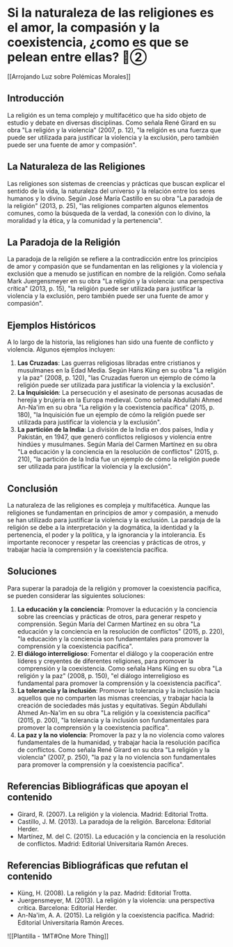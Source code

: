 # Si la naturaleza de las religiones es el amor, la compasión y la coexistencia, ¿como es que se pelean entre ellas?  🔴②

[[Arrojando Luz sobre Polémicas Morales]]

## Introducción

La religión es un tema complejo y multifacético que ha sido objeto de estudio y debate en diversas disciplinas. Como señala René Girard en su obra "La religión y la violencia" (2007, p. 12), "la religión es una fuerza que puede ser utilizada para justificar la violencia y la exclusión, pero también puede ser una fuente de amor y compasión".

## La Naturaleza de las Religiones

Las religiones son sistemas de creencias y prácticas que buscan explicar el sentido de la vida, la naturaleza del universo y la relación entre los seres humanos y lo divino. Según José María Castillo en su obra "La paradoja de la religión" (2013, p. 25), "las religiones comparten algunos elementos comunes, como la búsqueda de la verdad, la conexión con lo divino, la moralidad y la ética, y la comunidad y la pertenencia".

## La Paradoja de la Religión

La paradoja de la religión se refiere a la contradicción entre los principios de amor y compasión que se fundamentan en las religiones y la violencia y exclusión que a menudo se justifican en nombre de la religión. Como señala Mark Juergensmeyer en su obra "La religión y la violencia: una perspectiva crítica" (2013, p. 15), "la religión puede ser utilizada para justificar la violencia y la exclusión, pero también puede ser una fuente de amor y compasión".

## Ejemplos Históricos

A lo largo de la historia, las religiones han sido una fuente de conflicto y violencia. Algunos ejemplos incluyen:

1. **Las Cruzadas**: Las guerras religiosas libradas entre cristianos y musulmanes en la Edad Media. Según Hans Küng en su obra "La religión y la paz" (2008, p. 120), "las Cruzadas fueron un ejemplo de cómo la religión puede ser utilizada para justificar la violencia y la exclusión".
2. **La Inquisición**: La persecución y el asesinato de personas acusadas de herejía y brujería en la Europa medieval. Como señala Abdullahi Ahmed An-Na'im en su obra "La religión y la coexistencia pacífica" (2015, p. 180), "la Inquisición fue un ejemplo de cómo la religión puede ser utilizada para justificar la violencia y la exclusión".
3. **La partición de la India**: La división de la India en dos países, India y Pakistán, en 1947, que generó conflictos religiosos y violencia entre hindúes y musulmanes. Según María del Carmen Martínez en su obra "La educación y la conciencia en la resolución de conflictos" (2015, p. 210), "la partición de la India fue un ejemplo de cómo la religión puede ser utilizada para justificar la violencia y la exclusión".

## Conclusión

La naturaleza de las religiones es compleja y multifacética. Aunque las religiones se fundamentan en principios de amor y compasión, a menudo se han utilizado para justificar la violencia y la exclusión. La paradoja de la religión se debe a la interpretación y la dogmática, la identidad y la pertenencia, el poder y la política, y la ignorancia y la intolerancia. Es importante reconocer y respetar las creencias y prácticas de otros, y trabajar hacia la comprensión y la coexistencia pacífica.

## Soluciones

Para superar la paradoja de la religión y promover la coexistencia pacífica, se pueden considerar las siguientes soluciones:

1. **La educación y la conciencia**: Promover la educación y la conciencia sobre las creencias y prácticas de otros, para generar respeto y comprensión. Según María del Carmen Martínez en su obra "La educación y la conciencia en la resolución de conflictos" (2015, p. 220), "la educación y la conciencia son fundamentales para promover la comprensión y la coexistencia pacífica".
2. **El diálogo interreligioso**: Fomentar el diálogo y la cooperación entre líderes y creyentes de diferentes religiones, para promover la comprensión y la coexistencia. Como señala Hans Küng en su obra "La religión y la paz" (2008, p. 150), "el diálogo interreligioso es fundamental para promover la comprensión y la coexistencia pacífica".
3. **La tolerancia y la inclusión**: Promover la tolerancia y la inclusión hacia aquellos que no comparten las mismas creencias, y trabajar hacia la creación de sociedades más justas y equitativas. Según Abdullahi Ahmed An-Na'im en su obra "La religión y la coexistencia pacífica" (2015, p. 200), "la tolerancia y la inclusión son fundamentales para promover la comprensión y la coexistencia pacífica".
4. **La paz y la no violencia**: Promover la paz y la no violencia como valores fundamentales de la humanidad, y trabajar hacia la resolución pacífica de conflictos. Como señala René Girard en su obra "La religión y la violencia" (2007, p. 250), "la paz y la no violencia son fundamentales para promover la comprensión y la coexistencia pacífica".

## Referencias Bibliográficas que apoyan el contenido

 + Girard, R. (2007). La religión y la violencia. Madrid: Editorial Trotta.
 + Castillo, J. M. (2013). La paradoja de la religión. Barcelona: Editorial Herder.
 + Martínez, M. del C. (2015). La educación y la conciencia en la resolución de conflictos. Madrid: Editorial Universitaria Ramón Areces.

## Referencias Bibliográficas que refutan el contenido

 + Küng, H. (2008). La religión y la paz. Madrid: Editorial Trotta.
 + Juergensmeyer, M. (2013). La religión y la violencia: una perspectiva crítica. Barcelona: Editorial Herder.
 + An-Na'im, A. A. (2015). La religión y la coexistencia pacífica. Madrid: Editorial Universitaria Ramón Areces.


![[Plantilla - 1MT#One More Thing]]